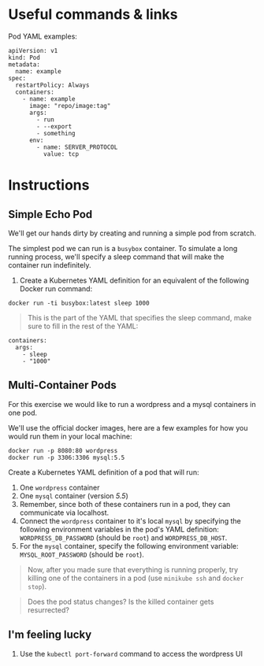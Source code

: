 # Useful commands & links

Pod YAML examples:


```
apiVersion: v1
kind: Pod
metadata:
  name: example
spec:
  restartPolicy: Always
  containers:
    - name: example
      image: "repo/image:tag"
      args:
        - run
        - --export
        - something
      env:
        - name: SERVER_PROTOCOL
          value: tcp
```

# Instructions

## Simple Echo Pod

We'll get our hands dirty by creating and running a simple pod from scratch.

The simplest pod we can run is a `busybox` container. To simulate a long
running process, we'll specify a sleep command that will make the container run
indefinitely.

1. Create a Kubernetes YAML definition for an equivalent of the following
Docker run command:

```
docker run -ti busybox:latest sleep 1000
```

>This is the part of the YAML that specifies the sleep command, make sure to fill
in the rest of the YAML:

```
containers:
  args:
    - sleep
    - "1000"
```

## Multi-Container Pods

For this exercise we would like to run a wordpress and a mysql containers in one
pod.

We'll use the official docker images, here are a few examples for how you would
run them in your local machine:

```
docker run -p 8080:80 wordpress
docker run -p 3306:3306 mysql:5.5
```

Create a Kubernetes YAML definition of a pod that will run:

1. One `wordpress` container
2. One `mysql` container (version *5.5*)
3. Remember, since both of these containers run in a pod, they can communicate via localhost.
4. Connect the `wordpress` container to it's local `mysql` by specifying the
following environment variables in the pod's YAML definition:
`WORDPRESS_DB_PASSWORD` (should be `root`) and `WORDPRESS_DB_HOST`.
5. For the `mysql` container, specify the following environment variable: `MYSQL_ROOT_PASSWORD` (should be `root`).

>Now, after you made sure that everything is running properly, try killing one of
the containers in a pod (use `minikube ssh` and `docker stop`).

>Does the pod status changes? Is the killed container gets resurrected?

## I'm feeling lucky

1. Use the `kubectl port-forward` command to access the wordpress UI

